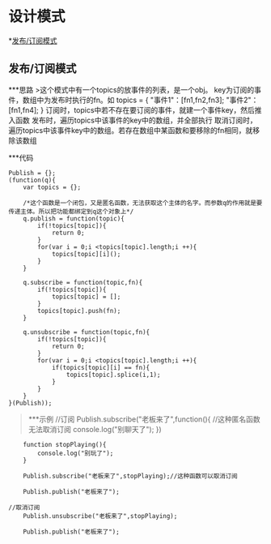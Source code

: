 设计模式
============

*[发布/订阅模式](#PubSub)



<h2 id = "PubSub">发布/订阅模式</h2>
***思路
>这个模式中有一个topics的放事件的列表，是一个obj。
key为订阅的事件，数组中为发布时执行的fn。如
    topics = {
        "事件1"：[fn1,fn2,fn3];
        "事件2"：[fn1,fn4];
    }
订阅时，topics中若不存在要订阅的事件，就建一个事件key，然后推入函数
发布时，遍历topics中该事件的key中的数组，并全部执行
取消订阅时，遍历topics中该事件key中的数组。若存在数组中某函数和要移除的fn相同，就移除该数组

***代码

    Publish = {};
    (function(q){
        var topics = {};

        /*这个函数是一个闭包，又是匿名函数，无法获取这个主体的名字。而参数q的作用就是要传递主体。所以把功能都绑定到q这个对象上*/
        q.publish = function(topic){
            if(!topics[topic]){
                return 0;
            }
            for(var i = 0;i <topics[topic].length;i ++){
                topics[topic][i]();
            }     
        }

        q.subscribe = function(topic,fn){
            if(!topics[topic]){
                topics[topic] = [];
            }
            topics[topic].push(fn);
        }
        
        q.unsubscribe = function(topic,fn){
            if(!topics[topic]){
                return 0;
            }
            for(var i = 0;i <topics[topic].length;i ++){
                if(topics[topic][i] == fn){
                    topics[topic].splice(i,1);
                }
            }
        }
    }(Publish));

>***示例
    //订阅
        Publish.subscribe("老板来了",function(){    //这种匿名函数无法取消订阅
            console.log("别聊天了");
        })

        function stopPlaying(){
            console.log("别玩了");
        }

        Publish.subscribe("老板来了",stopPlaying);//这种函数可以取消订阅

        Publish.publish("老板来了");

    //取消订阅
        Publish.unsubscribe("老板来了",stopPlaying);

        Publish.publish("老板来了");